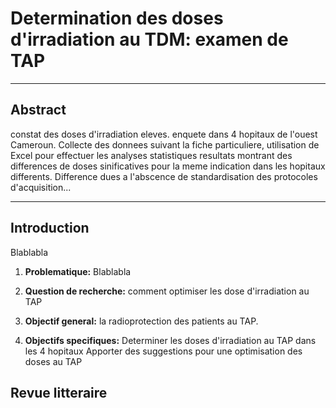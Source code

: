 # Determination des doses d'irradiation au TDM: examen de TAP

---

## Abstract
constat des doses d'irradiation eleves. enquete dans 4 hopitaux de l'ouest Cameroun. Collecte des donnees suivant la fiche particuliere, utilisation de Excel pour effectuer les analyses statistiques
resultats montrant des differences de doses sinificatives pour la meme indication dans les hopitaux differents. Difference dues a l'abscence de standardisation des protocoles d'acquisition...

---

## Introduction
Blablabla

1. **Problematique:**
Blablabla

2. **Question de recherche:**
   comment optimiser les dose d'irradiation au TAP
   
3. **Objectif general:**
   la radioprotection des patients au TAP.
   
4. **Objectifs specifiques:**
   Determiner les doses d'irradiation au TAP dans les 4 hopitaux
   Apporter des suggestions pour une optimisation des doses au TAP

## Revue litteraire

